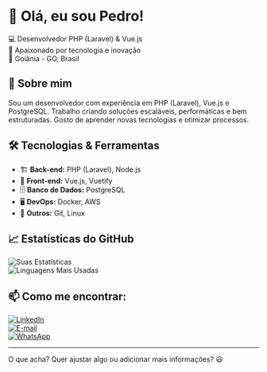 # 👋 Olá, eu sou Pedro!

💻 Desenvolvedor PHP (Laravel) & Vue.js  
🚀 Apaixonado por tecnologia e inovação  
📍 Goiânia - GO, Brasil  

## 🚀 Sobre mim
Sou um desenvolvedor com experiência em PHP (Laravel), Vue.js e PostgreSQL. Trabalho criando soluções escaláveis, performáticas e bem estruturadas. Gosto de aprender novas tecnologias e otimizar processos.

## 🛠️ Tecnologias & Ferramentas
- 🏗 **Back-end:** PHP (Laravel), Node.js  
- 🎨 **Front-end:** Vue.js, Vuetify  
- 🗄 **Banco de Dados:** PostgreSQL  
- 🖥 **DevOps:** Docker, AWS  
- 🔧 **Outros:** Git, Linux  

## 📈 Estatísticas do GitHub
![Suas Estatísticas](https://github-readme-stats.vercel.app/api?username=pedro&show_icons=true&theme=dark)  
![Linguagens Mais Usadas](https://github-readme-stats.vercel.app/api/top-langs/?username=pedro&layout=compact&theme=dark)

## 📫 Como me encontrar:
[![LinkedIn](https://img.shields.io/badge/LinkedIn-0077B5?style=for-the-badge&logo=linkedin&logoColor=white)](https://www.linkedin.com/in/pdroaosilva/)  
[![E-mail](https://img.shields.io/badge/Email-D14836?style=for-the-badge&logo=gmail&logoColor=white)](mailto:pedrocaaugusto@gmail.com)  
[![WhatsApp](https://img.shields.io/badge/WhatsApp-25D366?style=for-the-badge&logo=whatsapp&logoColor=white)](https://wa.me/5562992467199)   

---

O que acha? Quer ajustar algo ou adicionar mais informações? 😃

